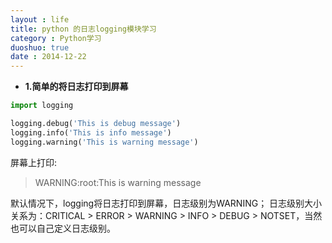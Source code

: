 ```yaml
---
layout : life
title: python 的日志logging模块学习
category : Python学习
duoshuo: true
date : 2014-12-22
---
```


<!-- more -->

* **1.简单的将日志打印到屏幕**

```python
import logging

logging.debug('This is debug message')
logging.info('This is info message')
logging.warning('This is warning message')
```

屏幕上打印:

> WARNING:root:This is warning message

默认情况下，logging将日志打印到屏幕，日志级别为WARNING；
日志级别大小关系为：CRITICAL > ERROR > WARNING > INFO > DEBUG > NOTSET，当然也可以自己定义日志级别。


